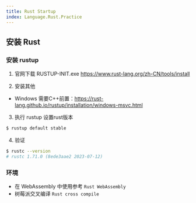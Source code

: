 ```yaml
---
title: Rust Startup
index: Language.Rust.Practice
---
```


## 安装 Rust

### 安装 rustup

1. 官网下载 RUSTUP-INIT.exe <https://www.rust-lang.org/zh-CN/tools/install>

2. 安装其他

- Windows 需要C++前置：<https://rust-lang.github.io/rustup/installation/windows-msvc.html>

3. 执行 rustup 设置rust版本

``` bash
$ rustup default stable
```

4. 验证

``` bash
$ rustc --version
# rustc 1.71.0 (8ede3aae2 2023-07-12)
```


### 环境

- 在 WebAssembly 中使用参考 `Rust WebAssembly`
- 树莓派交叉编译 `Rust cross compile`